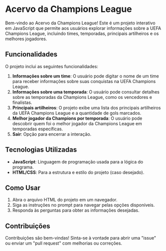 # Acervo da Champions League

Bem-vindo ao Acervo da Champions League! Este é um projeto interativo em JavaScript que permite aos usuários explorar informações sobre a UEFA Champions League, incluindo times, temporadas, principais artilheiros e os melhores jogadores.

## Funcionalidades

O projeto inclui as seguintes funcionalidades:

1. **Informações sobre um time**: O usuário pode digitar o nome de um time para receber informações sobre suas conquistas na UEFA Champions League.
2. **Informações sobre uma temporada**: O usuário pode consultar detalhes sobre as temporadas da Champions League, como os vencedores e finalistas.
3. **Principais artilheiros**: O projeto exibe uma lista dos principais artilheiros da UEFA Champions League e a quantidade de gols marcados.
4. **Melhor jogador da Champions por temporada**: O usuário pode descobrir quem foi o melhor jogador da Champions League em temporadas específicas.
5. **Sair**: Opção para encerrar a interação.

## Tecnologias Utilizadas

- **JavaScript**: Linguagem de programação usada para a lógica do programa.
- **HTML/CSS**: Para a estrutura e estilo do projeto (caso desejado).

## Como Usar

1. Abra o arquivo HTML do projeto em um navegador.
2. Siga as instruções no prompt para navegar pelas opções disponíveis.
3. Responda às perguntas para obter as informações desejadas.

## Contribuições

Contribuições são bem-vindas! Sinta-se à vontade para abrir uma "issue" ou enviar um "pull request" com melhorias ou correções.
